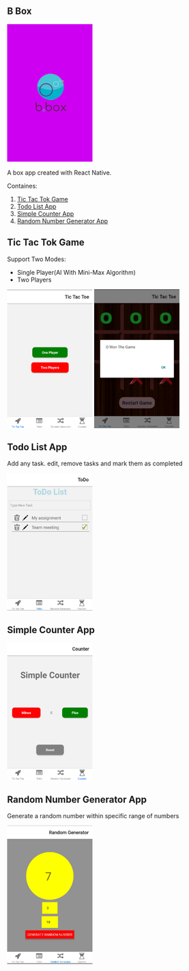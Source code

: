 ## B Box
<img src="./assets/ScreenShots/1.png" alt="drawing" width="200"/>

A box app created with React Native.

Containes:
1) [Tic Tac Tok Game](Tic-Tac-Tok-Game)
2) [Todo List App](Todo-List-App)
3) [Simple Counter App](Simple-Counter-App)
4) [Random Number Generator App](Random-Number-Generator-App)

## Tic Tac Tok Game

Support Two Modes:
- Single Player(AI With Mini-Max Algorithm)
- Two Players

<img src="./assets/ScreenShots/5.png" alt="Tic Tac Tok" width="200"/>
<img src="./assets/ScreenShots/6.png" alt="Tic Tac Tok" width="200"/>

## Todo List App

Add any task. edit, remove tasks and mark them as completed

<img src="./assets/ScreenShots/4.png" alt="Todo List" width="200"/>

## Simple Counter App
<img src="./assets/ScreenShots/2.png" alt="Simple Counter" width="200"/>


## Random Number Generator App

Generate a random number within specific range of numbers

<img src="./assets/ScreenShots/3.png" alt="Random Number Generator" width="200"/>